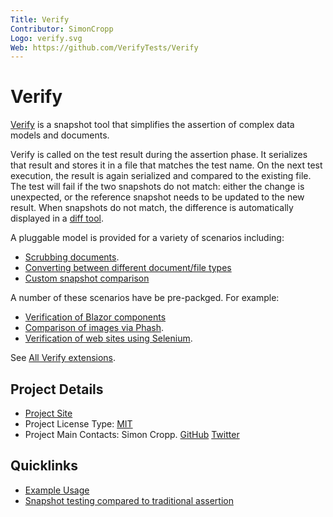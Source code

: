 ```yaml
---
Title: Verify
Contributor: SimonCropp
Logo: verify.svg
Web: https://github.com/VerifyTests/Verify
---
```

# Verify

[Verify](https://github.com/VerifyTests/Verify) is a snapshot tool that simplifies the assertion of complex data models and documents.

Verify is called on the test result during the assertion phase. It serializes that result and stores it in a file that matches the test name. On the next test execution, the result is again serialized and compared to the existing file. The test will fail if the two snapshots do not match: either the change is unexpected, or the reference snapshot needs to be updated to the new result. When snapshots do not match, the difference is automatically displayed in a [diff tool](https://github.com/VerifyTests/DiffEngine/).

A pluggable model is provided for a variety of scenarios including:

 * [Scrubbing documents](https://github.com/VerifyTests/Verify/blob/master/docs/scrubbers.md). 
 * [Converting between different document/file types](https://github.com/VerifyTests/Verify/blob/master/docs/converter.md)
 * [Custom snapshot comparison](https://github.com/VerifyTests/Verify/blob/master/docs/comparer.md)

A number of these scenarios have be pre-packged. For example:

 * [Verification of Blazor components](https://github.com/VerifyTests/Verify.Blazor)
 * [Comparison of images via Phash](https://github.com/VerifyTests/Verify.Phash).
 * [Verification of web sites using Selenium](https://github.com/VerifyTests/Verify.Selenium).

See [All Verify extensions](https://github.com/VerifyTests/Verify#extensions).


## Project Details

* [Project Site](https://github.com/VerifyTests/Verify)
* Project License Type: [MIT](https://github.com/VerifyTests/Verify/blob/master/license.txt)
* Project Main Contacts: Simon Cropp. [GitHub](https://github.com/SimonCropp) [Twitter](https://twitter.com/SimonCropp)


## Quicklinks

* [Example Usage](https://github.com/VerifyTests/Verify#usage)
* [Snapshot testing compared to traditional assertion](https://github.com/VerifyTests/Verify/blob/master/docs/compared-to-assertion.md)